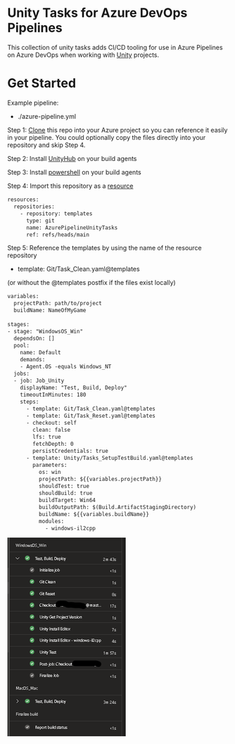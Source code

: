 # Unity Tasks for Azure DevOps Pipelines

This collection of unity tasks adds CI/CD tooling for use in Azure Pipelines on Azure DevOps when working with [Unity](https://www.unity3d.com) projects.

# Get Started
Example  pipeline:
- ./azure-pipeline.yml 

Step 1: [Clone](https://learn.microsoft.com/en-us/azure/devops/repos/git/clone) this repo into your Azure project so you can reference it easily in your pipeline. You could optionally copy the files directly into your repository and skip Step 4.

Step 2: Install [UnityHub](https://docs.unity3d.com/2020.1/Documentation/Manual/GettingStartedInstallingHub.html) on your build agents

Step 3: Install [powershell](https://learn.microsoft.com/en-us/powershell/scripting/install/installing-powershell) on your build agents

Step 4: Import this repository as a [resource](https://learn.microsoft.com/en-us/azure/devops/pipelines/process/resources)

```
resources:
  repositories:
    - repository: templates
      type: git
      name: AzurePipelineUnityTasks
      ref: refs/heads/main
```

Step 5: Reference the templates by using the name of the resource repository 
- template: Git/Task_Clean.yaml@templates

(or without the @templates postfix if the files exist locally)

```
variables:
  projectPath: path/to/project
  buildName: NameOfMyGame

stages:
- stage: "WindowsOS_Win"
  dependsOn: []
  pool:
    name: Default
    demands:
    - Agent.OS -equals Windows_NT
  jobs:
  - job: Job_Unity
    displayName: "Test, Build, Deploy"
    timeoutInMinutes: 180
    steps:
      - template: Git/Task_Clean.yaml@templates
      - template: Git/Task_Reset.yaml@templates
      - checkout: self
        clean: false
        lfs: true
        fetchDepth: 0
        persistCredentials: true
      - template: Unity/Tasks_SetupTestBuild.yaml@templates
        parameters:
          os: win
          projectPath: ${{variables.projectPath}}
          shouldTest: true
          shouldBuild: true
          buildTarget: Win64
          buildOutputPath: $(Build.ArtifactStagingDirectory)
          buildName: ${{variables.buildName}}
          modules:
            - windows-il2cpp
```

![Alt text](Example.png)